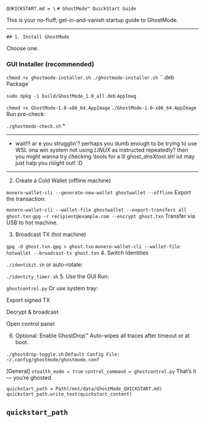 `QUKICKSTART.md = \`
`# GhostMode™ QuickStart Guide`

This is your no-fluff, get-in-and-vanish startup guide to GhostMode.

---

`## 1. Install GhostMode`

Choose one:

### GUI Installer (recommended)

`chmod +x ghostmode-installer.sh`
`./ghostmode-installer.sh`
``.deb Package`

`sudo dpkg -i build/GhostMode_1.0_all.deb`
`AppImag`

`chmod +x GhostMode-1.0-x86_64.AppImage`
`./GhostMode-1.0-x86_64.AppImage`
Run pre-check:

`./ghostmode-check.sh` *

---
* wait!!! ar e  you strugglin'? perhaps you dumb enough to be trying to use WSL ona win system not using _LINUX_ as instructed repeatedly? then you might wanna try checking \tools  for a lil ghost_dnsXtool.sh! iut may just halp you riiiight out! :D
---

2. Create a Cold Wallet (offline machine)

`monero-wallet-cli --generate-new-wallet ghostwallet --offline`
Export the transaction:

`monero-wallet-cli --wallet-file ghostwallet --export-transfers all ghost.txn`
`gpg -r recipient@example.com --encrypt ghost.txn`
Transfer via USB to hot machine.

3. Broadcast TX (hot machine)

`gpg -d ghost.txn.gpg > ghost.txn`
`monero-wallet-cli --wallet-file hotwallet --broadcast-tx ghost.txn`
4. Switch Identities

`./identikit.sh`
or auto-rotate:

`./identity_timer.sh`
5. Use the GUI
Run:

`ghostcontrol.py`
Or use system tray:

Export signed TX

Decrypt & broadcast

Open control panel

6. Optional: Enable GhostDrop™
Auto-wipes all traces after timeout or at boot.

`./ghostdrop-toggle.sh`
`Default Config File:`
`~/.config/ghostmode/ghostmode.conf`

[General]
`stealth_mode = true`
`control_command = ghostcontrol.py`
That’s it — you’re ghosted.

`quickstart_path = Path(/mnt/data/GhostMode_QUICKSTART.md) quickstart_path.write_text(quickstart_content)`

`quickstart_path`
---

